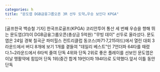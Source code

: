 ```yaml
---
categories: h
title: "문도엽 DGB금융그룹오픈 3R 선두 도약…우승 보인다 KPGA"
---
```

[골프한국 백승철 기자] 한국프로골프(KPGA) 코리안투어 통산 세 번째 우승을 향해 뛰는 문도엽(31)이 DGB금융그룹오픈(총상금 5억원) "무빙 데이" 선두로 올라섰다. 문도엽은 24일 경북 칠곡군 파미힐스 컨트리클럽 동코스(파71·7,215야드)에서 열린 대회 3라운드에서 버디 8개에 보기 1개를 곁들여 "데일리 베스트"인 7언더파 64타를 때렸다.1~2라운드에서 6타씩 줄여 단독 4위와 단독 2위로 좋은 플레이를 선보인 문도엽은 이날 맹활약에 힘입어 단독 1위(중간 합계 19언더파 194타)로 도약했다.앞서 이틀 동안 단독
